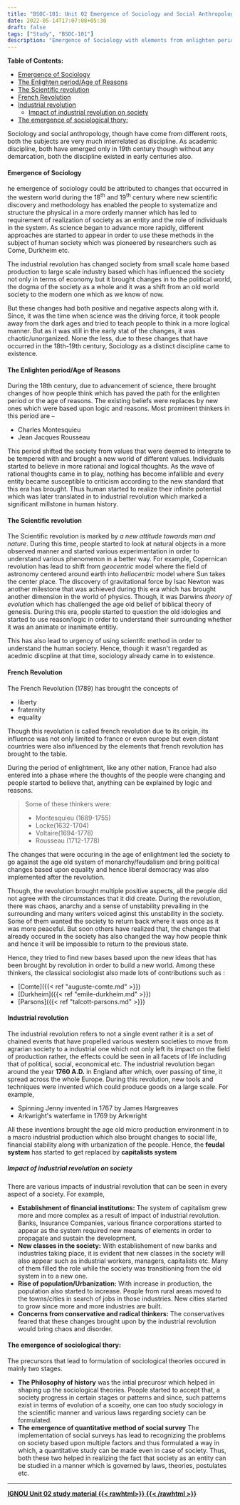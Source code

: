 ```yaml
---
title: "BSOC-101: Unit 02 Emergence of Sociology and Social Anthropology"
date: 2022-05-14T17:07:08+05:30
draft: false
tags: ["Study", "BSOC-101"]
description: "Emergence of Sociology with elements from enlighten period, french revolution, industrial revolution and its impact."
---
```


**Table of Contents:**
- [Emergence of Sociology](#emergence-of-sociology)
- [The Enlighten period/Age of Reasons](#the-enlighten-periodage-of-reasons)
- [The Scientific revolution](#the-scientific-revolution)
- [French Revolution](#french-revolution)
- [Industrial revolution](#industrial-revolution)
  - [Impact of industrial revolution on society](#impact-of-industrial-revolution-on-society)
- [The emergence of sociological thory:](#the-emergence-of-sociological-thory)

Sociology and social anthropology, though have come from different roots, both the subjects are very much interrelated as discipline. As academic discipline, both have emerged only in 19th century though without any demarcation, both the discipline existed in early centuries also. 

#### Emergence of Sociology

he emergence of sociology could be attributed to changes that occurred in the western world during the 18<sup>th</sup> and 19<sup>th</sup> century where new scientific discovery and methodology has enabled the people to systematize and structure the physical in a more orderly manner which has led to requirement of realization of society as an entity and the role of individuals in the system. As science began to advance more rapidly, different approaches are started to appear in order to use these methods in the subject of human society which was pioneered by researchers such as Come, Durkheim etc. 

The industrial revolution has changed society from small scale home based production to large scale industry based which has influenced the society not only in terms of economy but it brought changes in to the political world, the dogma of the society as a whole and it was a shift from an old world society to the modern one which as we know of now. 

But these changes had both positive and negative aspects along with it. Since, it was the time when science was the driving force, it took people away from the dark ages and tried to teach people to think in a more logical manner. But as it was still in the early stat of the changes, it was chaotic/unorganized. None the less, due to these changes that have occurred in the 18th-19th century, Sociology as a distinct discipline came to existence. 

#### The Enlighten period/Age of Reasons

During the 18th century, due to advancement of science, there brought changes of how people think which has paved the path for the enlighten period or the age of reasons. The existing beliefs were replaces by new ones which were based upon logic and reasons. Most prominent thinkers in this period are – 

- Charles Montesquieu
- Jean Jacques Rousseau

This period shifted the society from values that were deemed to integrate to be tempered with and brought a new world of different values. Individuals started to believe in more rational and logical thoughts. As the wave of rational thoughts came in to play, nothing has become infallible and every entity became susceptible to criticism according to the new standard that this era has brought. Thus human started to realize their infinite potential which was later translated in to industrial revolution which marked a significant millstone in human history. 

#### The Scientific revolution

The Scientific revolution is marked by *a new attitude towards man and nature*. During this time, people started to look at natural objects in a more observed manner and started various experimentation in order to understand various phenomenon in a better way. For example, Copernican revolution has lead to shift from *geocentric* model where the field of astronomy centered around earth into *heliocentric* model where Sun takes the center place. The discovery of gravitational force by Isac Newton was another milestone that was achieved during this era which has brought another dimension in the world of physics. Though, it was Darwins *theory of evolution* which has challenged the age old belief of biblical theory of genesis. During this era, people started to question the old idologies and started to use reason/logic in order to understand their surrounding whether it was an animate or inanimate entitiy. 

This has also lead to urgency of using scientifc method in order to understand the human society. Hence, though it wasn't regarded as acedmic discpline at that time, sociology already came in to existence. 

#### French Revolution

The French Revolution (1789) has brought the concepts of 

- liberty
- fraternity
- equality

Though this revolution is called french revolution due to its origin, its influence was not only limited to france or even europe but even distant countries were also influenced by the elements that french revolution has brought to the table. 

During the period of enlightment, like any other nation, France had also entered into a phase where the thoughts of the people were changing and people started to believe that, anything can be explained by logic and reasons. 

> Some of these thinkers were: 
> - Montesquieu (1689-1755)
> - Locke(1632-1704)
> - Voltaire(1694-1778)
> - Rousseau (1712-1778)

The changes that were occuring in the age of enlightment led the society to go against the age old system of monarchy/feudalism and bring political changes based upon equality and hence liberal democracy was also implemented after the revolution. 

Though, the revolution brought multiple positive aspects, all the people did not agree with the circumstances that it did create. During the revolution, there was chaos, anarchy and a sense of unstability prevailing in the surrounding and many writers voiced aginst this unstability in the society. Some of them wanted the society to return back where it was once as it was more peaceful. But soon others have realized that, the changes that already occured in the society has also changed the way how people think and hence it will be impossible to return to the previous state. 

Hence, they tried to find new bases based upon the new ideas that has been brought by revolution in order to build a new world. Among these thinkers, the classical sociologist also made lots of contributions such as : 

- [Comte]({{< ref "auguste-comte.md" >}})
- [Durkheim]({{< ref "emile-durkheim.md" >}})
- [Parsons]({{< ref "talcott-parsons.md" >}})

#### Industrial revolution

The industrial revolution refers to not a single event rather it is a set of chained events that have propelled various western societies to move from agrarian society to a industrial one which not only left its impact on the field of production rather, the effects could be seen in all facets of life including that of political, social, economical etc. The industrial revolution began around the year **1760 A.D.** in England after which, over passing of time, it spread across the whole Europe. During this revolution, new tools and techniques were invented which could produce goods on a large scale. For example, 

- Spinning Jenny invented in 1767 by James Hargreaves
- Arkwright's waterfame in 1769 by Arkwright 

All these inventions brought the age old micro production environment in to a macro industrial production which also brought changes to social life, financial stability along with urbanization of the people. Hence, the **feudal system** has started to get replaced by **capitalists system**

##### Impact of industrial revolution on society

There are various impacts of industrial revolution that can be seen in every aspect of a society. For example, 

- **Establishment of financial institutions:** The system of capitalism grew more and more complex as a result of impact of industrial revolution. Banks, Insurance Companies, various finance corporations started to appear as the system required new means of elements in order to propagate and sustain the development. 
- **New classes in the society:** With establishement of new banks and industries taking place, it is evident that new classes in the society will also appear such as industrial workers, managers, capitalists etc. Many of them filled the role while the society was transitioning from the old system in to a new one. 
- **Rise of population/Urbanization:** With increase in production, the population also started to increase. People from rural areas moved to the towns/cities in search of jobs in those industries. New cities started to grow since more and more industries are built. 
- **Concerns from conservative and radical thinkers:** The conservatives feared that these changes brought upon by the industrial revolution would bring chaos and disorder. 

#### The emergence of sociological thory:

The precursors that lead to formulation of sociological theories occured in mainly two stages. 

- **The Philosophy of history** was the intial precurosr which helped in shaping up the sociological theories. People started to accept that, a society progress in certain stages or patterns and since, such patterns exist in terms of evolution of a scoeity, one can too study sociology in the scientific manner and various laws regarding society can be formulated. 
- **The emergence of quantitative method of social survey** The implementation of social surveys has lead to recognizing the problems on society based upon multiple factors and thus formulated a way in which, a quantitative study can be made even in case of society. Thus, both these two helped in realizing the fact that society as an entity can be studied in a manner which is governed by laws, theories, postulates etc. 

----

[**IGNOU Unit 02 study material {{< rawhtml>}}
<ion-icon name="download-outline"></ion-icon>
{{< /rawhtml >}}**](https://drive.google.com/file/d/1LnC05T-AHMCWPHgrDPh5DuwSrKNpmPIE/view?usp=sharing)





